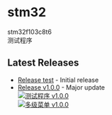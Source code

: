 # stm32
stm32f103c8t6</br>
测试程序</br>

## Latest Releases
- [Release test](https://github.com/qizhiwoniu/stm32/releases/tag/test) - Initial release</br>
- [Release v1.0.0](https://github.com/qizhiwoniu/stm32/releases/tag/1.0) - Major update</br>
[![测试程序 v1.0.0](https://img.shields.io/badge/release-test-blue)](https://github.com/qizhiwoniu/stm32/releases/tag/test)</br>
[![多级菜单 v1.0.0](https://img.shields.io/badge/release-v1.0.0-blue)](https://github.com/qizhiwoniu/stm32/releases/tag/1.0)</br>

